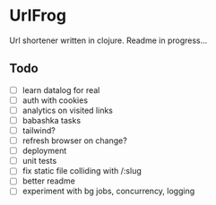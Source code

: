 # UrlFrog

Url shortener written in clojure. Readme in progress...

## Todo
- [ ] learn datalog for real
- [ ] auth with cookies
- [ ] analytics on visited links
- [ ] babashka tasks
- [ ] tailwind?
- [ ] refresh browser on change?
- [ ] deployment
- [ ] unit tests
- [ ] fix static file colliding with /:slug
- [ ] better readme
- [ ] experiment with bg jobs, concurrency, logging
